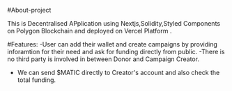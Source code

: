  #About-project

 This is Decentralised APplication using Nextjs,Solidity,Styled Components on Polygon Blockchain and deployed on Vercel Platform .
 
 #Features:
 -User can add their wallet and create campaigns by providing inforamtion   for their need and ask for funding directly from public.
 -There is no third party is involved in between Donor and Campaign Creator.
 - We can send $MATIC  directly to Creator's account and also check the total funding.
  
 